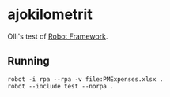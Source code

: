 # ajokilometrit

Olli's test of [Robot Framework](https://robotframework.org/).

## Running

```
robot -i rpa --rpa -v file:PMExpenses.xlsx .
robot --include test --norpa .
```
